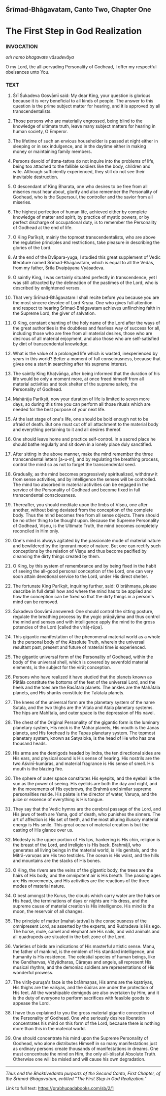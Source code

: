 ## Śrīmad-Bhāgavatam, Canto Two, Chapter One
# The First Step in God Realization

### INVOCATION
_oṁ namo bhagavate vāsudevāya_

O my Lord, the all-pervading Personality of Godhead, I offer my respectful obeisances unto You.

### TEXT
1. Śrī Śukadeva Gosvāmī said: My dear King, your question is glorious because it is very beneficial to all kinds of people. The answer to this question is the prime subject matter for hearing, and it is approved by all transcendentalists.

2. Those persons who are materially engrossed, being blind to the knowledge of ultimate truth, leave many subject matters for hearing in human society, O Emperor.

3. The lifetime of such an envious householder is passed at night either in sleeping or in sex indulgence, and in the daytime either in making money or maintaining family members.

4. Persons devoid of ātma-tattva do not inquire into the problems of life, being too attached to the fallible soldiers like the body, children and wife. Although sufficiently experienced, they still do not see their inevitable destruction.

5. O descendant of King Bharata, one who desires to be free from all miseries must hear about, glorify and also remember the Personality of Godhead, who is the Supersoul, the controller and the savior from all miseries.

6. The highest perfection of human life, achieved either by complete knowledge of matter and spirit, by practice of mystic powers, or by perfect discharge of occupational duty, is to remember the Personality of Godhead at the end of life.

7. O King Parīkṣit, mainly the topmost transcendentalists, who are above the regulative principles and restrictions, take pleasure in describing the glories of the Lord.

8. At the end of the Dvāpara-yuga, I studied this great supplement of Vedic literature named Śrīmad-Bhāgavatam, which is equal to all the Vedas, from my father, Śrīla Dvaipāyana Vyāsadeva.

9. O saintly King, I was certainly situated perfectly in transcendence, yet I was still attracted by the delineation of the pastimes of the Lord, who is described by enlightened verses.

10. That very Śrīmad-Bhāgavatam I shall recite before you because you are the most sincere devotee of Lord Kṛṣṇa. One who gives full attention and respect to hearing Śrīmad-Bhāgavatam achieves unflinching faith in the Supreme Lord, the giver of salvation.

11. O King, constant chanting of the holy name of the Lord after the ways of the great authorities is the doubtless and fearless way of success for all, including those who are free from all material desires, those who are desirous of all material enjoyment, and also those who are self-satisfied by dint of transcendental knowledge.

12. What is the value of a prolonged life which is wasted, inexperienced by years in this world? Better a moment of full consciousness, because that gives one a start in searching after his supreme interest.

13. The saintly King Khaṭvāṅga, after being informed that the duration of his life would be only a moment more, at once freed himself from all material activities and took shelter of the supreme safety, the Personality of Godhead.

14. Mahārāja Parīkṣit, now your duration of life is limited to seven more days, so during this time you can perform all those rituals which are needed for the best purpose of your next life.

15. At the last stage of one's life, one should be bold enough not to be afraid of death. But one must cut off all attachment to the material body and everything pertaining to it and all desires thereof.

16. One should leave home and practice self-control. In a sacred place he should bathe regularly and sit down in a lonely place duly sanctified.

17. After sitting in the above manner, make the mind remember the three transcendental letters [a-u-m], and by regulating the breathing process, control the mind so as not to forget the transcendental seed.

18. Gradually, as the mind becomes progressively spiritualized, withdraw it from sense activities, and by intelligence the senses will be controlled. The mind too absorbed in material activities can be engaged in the service of the Personality of Godhead and become fixed in full transcendental consciousness.

19. Thereafter, you should meditate upon the limbs of Viṣṇu, one after another, without being deviated from the conception of the complete body. Thus the mind becomes free from all sense objects. There should be no other thing to be thought upon. Because the Supreme Personality of Godhead, Viṣṇu, is the Ultimate Truth, the mind becomes completely reconciled in Him only.

20. One's mind is always agitated by the passionate mode of material nature and bewildered by the ignorant mode of nature. But one can rectify such conceptions by the relation of Viṣṇu and thus become pacified by cleansing the dirty things created by them.

21. O King, by this system of remembrance and by being fixed in the habit of seeing the all-good personal conception of the Lord, one can very soon attain devotional service to the Lord, under His direct shelter.

22. The fortunate King Parīkṣit, inquiring further, said: O brāhmaṇa, please describe in full detail how and where the mind has to be applied and how the conception can be fixed so that the dirty things in a person's mind can be removed.

23. Śukadeva Gosvāmī answered: One should control the sitting posture, regulate the breathing process by the yogic prāṇāyāma and thus control the mind and senses and with intelligence apply the mind to the gross potencies of the Lord [called the virāṭ-rūpa].

24. This gigantic manifestation of the phenomenal material world as a whole is the personal body of the Absolute Truth, wherein the universal resultant past, present and future of material time is experienced.

25. The gigantic universal form of the Personality of Godhead, within the body of the universal shell, which is covered by sevenfold material elements, is the subject for the virāṭ conception.

26. Persons who have realized it have studied that the planets known as Pātāla constitute the bottoms of the feet of the universal Lord, and the heels and the toes are the Rasātala planets. The ankles are the Mahātala planets, and His shanks constitute the Talātala planets.

27. The knees of the universal form are the planetary system of the name Sutala, and the two thighs are the Vitala and Atala planetary systems. The hips are Mahītala, and outer space is the depression of His navel.

28. The chest of the Original Personality of the gigantic form is the luminary planetary system, His neck is the Mahar planets, His mouth is the Janas planets, and His forehead is the Tapas planetary system. The topmost planetary system, known as Satyaloka, is the head of He who has one thousand heads.

29. His arms are the demigods headed by Indra, the ten directional sides are His ears, and physical sound is His sense of hearing. His nostrils are the two Aśvinī-kumāras, and material fragrance is His sense of smell. His mouth is the blazing fire.

30. The sphere of outer space constitutes His eyepits, and the eyeball is the sun as the power of seeing. His eyelids are both the day and night, and in the movements of His eyebrows, the Brahmā and similar supreme personalities reside. His palate is the director of water, Varuṇa, and the juice or essence of everything is His tongue.

31. They say that the Vedic hymns are the cerebral passage of the Lord, and His jaws of teeth are Yama, god of death, who punishes the sinners. The art of affection is His set of teeth, and the most alluring illusory material energy is His smile. This great ocean of material creation is but the casting of His glance over us.

32. Modesty is the upper portion of His lips, hankering is His chin, religion is the breast of the Lord, and irreligion is His back. Brahmājī, who generates all living beings in the material world, is His genitals, and the Mitrā-varuṇas are His two testicles. The ocean is His waist, and the hills and mountains are the stacks of His bones.

33. O King, the rivers are the veins of the gigantic body, the trees are the hairs of His body, and the omnipotent air is His breath. The passing ages are His movements, and His activities are the reactions of the three modes of material nature.

34. O best amongst the Kurus, the clouds which carry water are the hairs on His head, the terminations of days or nights are His dress, and the supreme cause of material creation is His intelligence. His mind is the moon, the reservoir of all changes.

35. The principle of matter [mahat-tattva] is the consciousness of the omnipresent Lord, as asserted by the experts, and Rudradeva is His ego. The horse, mule, camel and elephant are His nails, and wild animals and all quadrupeds are situated in the belt zone of the Lord.

36. Varieties of birds are indications of His masterful artistic sense. Manu, the father of mankind, is the emblem of His standard intelligence, and humanity is His residence. The celestial species of human beings, like the Gandharvas, Vidyādharas, Cāraṇas and angels, all represent His musical rhythm, and the demoniac soldiers are representations of His wonderful prowess.

37. The virāṭ-puruṣa's face is the brāhmaṇas, His arms are the kṣatriyas, His thighs are the vaiśyas, and the śūdras are under the protection of His feet. All the worshipable demigods are also overtaken by Him, and it is the duty of everyone to perform sacrifices with feasible goods to appease the Lord.

38. I have thus explained to you the gross material gigantic conception of the Personality of Godhead. One who seriously desires liberation concentrates his mind on this form of the Lord, because there is nothing more than this in the material world.

39. One should concentrate his mind upon the Supreme Personality of Godhead, who alone distributes Himself in so many manifestations just as ordinary persons create thousands of manifestations in dreams. One must concentrate the mind on Him, the only all-blissful Absolute Truth. Otherwise one will be misled and will cause his own degradation.

---

_Thus end the Bhaktivedanta purports of the Second Canto, First Chapter, of the Śrīmad-Bhāgavatam, entitled "The First Step in God Realization."_

Link to full text: https://prabhupadabooks.com/sb/2/1